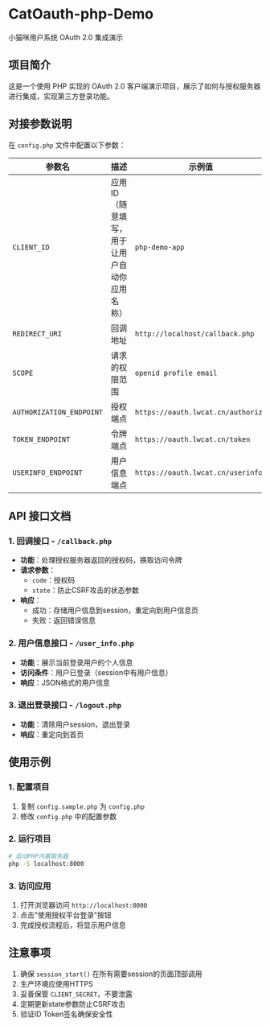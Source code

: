 # CatOauth-php-Demo
小猫咪用户系统 OAuth 2.0 集成演示

## 项目简介
这是一个使用 PHP 实现的 OAuth 2.0 客户端演示项目，展示了如何与授权服务器进行集成，实现第三方登录功能。

## 对接参数说明
在 `config.php` 文件中配置以下参数：

| 参数名 | 描述 | 示例值 |
|--------|------|--------|
| `CLIENT_ID` | 应用ID（随意填写，用于让用户自动你应用名称） | `php-demo-app` |
| `REDIRECT_URI` | 回调地址 | `http://localhost/callback.php` |
| `SCOPE` | 请求的权限范围 | `openid profile email` |
| `AUTHORIZATION_ENDPOINT` | 授权端点 | `https://oauth.lwcat.cn/authorize` |
| `TOKEN_ENDPOINT` | 令牌端点 | `https://oauth.lwcat.cn/token` |
| `USERINFO_ENDPOINT` | 用户信息端点 | `https://oauth.lwcat.cn/userinfo` |

## API 接口文档

### 1. 回调接口 - `/callback.php`
- **功能**：处理授权服务器返回的授权码，换取访问令牌
- **请求参数**：
  - `code`：授权码
  - `state`：防止CSRF攻击的状态参数
- **响应**：
  - 成功：存储用户信息到session，重定向到用户信息页
  - 失败：返回错误信息

### 2. 用户信息接口 - `/user_info.php`
- **功能**：展示当前登录用户的个人信息
- **访问条件**：用户已登录（session中有用户信息）
- **响应**：JSON格式的用户信息

### 3. 退出登录接口 - `/logout.php`
- **功能**：清除用户session，退出登录
- **响应**：重定向到首页

## 使用示例

### 1. 配置项目
1. 复制 `config.sample.php` 为 `config.php`
2. 修改 `config.php` 中的配置参数

### 2. 运行项目
```bash
# 启动PHP内置服务器
php -S localhost:8000
```

### 3. 访问应用
1. 打开浏览器访问 `http://localhost:8000`
2. 点击"使用授权平台登录"按钮
3. 完成授权流程后，将显示用户信息

## 注意事项
1. 确保 `session_start()` 在所有需要session的页面顶部调用
2. 生产环境应使用HTTPS
3. 妥善保管 `CLIENT_SECRET`，不要泄露
4. 定期更新state参数防止CSRF攻击
5. 验证ID Token签名确保安全性
